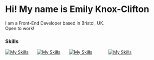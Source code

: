 Hi! My name is Emily Knox-Clifton
========================================================================================================================================

I am a Front-End Developer based in Bristol, UK.
<br>
Open to work!

### Skills

[![My Skills](https://skillicons.dev/icons?i=html,css)](https://skillicons.dev) &nbsp;&nbsp;&nbsp;&nbsp;&nbsp; [![My Skills](https://skillicons.dev/icons?i=js,react)](https://skillicons.dev) &nbsp;&nbsp;&nbsp;&nbsp;&nbsp; [![My Skills](https://skillicons.dev/icons?i=bootstrap,python)](https://skillicons.dev) &nbsp;&nbsp;&nbsp;&nbsp;&nbsp; &nbsp;&nbsp;&nbsp;&nbsp;&nbsp; [![My Skills](https://skillicons.dev/icons?i=figma)](https://skillicons.dev)
<br/>
